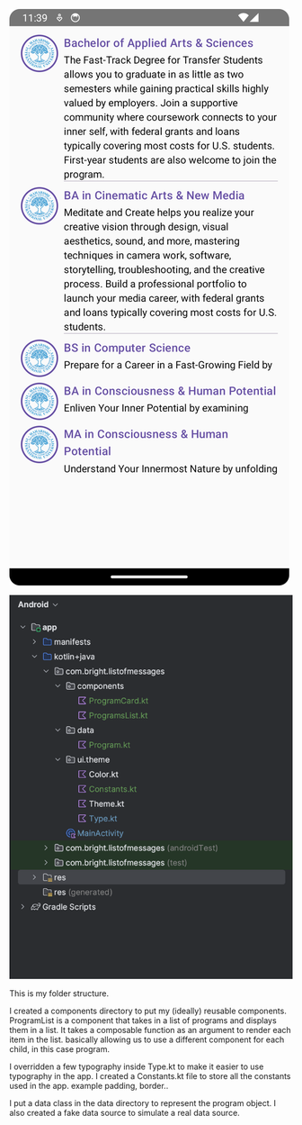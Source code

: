 ![img.png](img.png)

![structure.png](structure.png)

This is my folder structure. 

I created a components directory to put my (ideally) reusable components. ProgramList is a component that takes in a list of programs and displays them in a list.
It takes a composable function as an argument to render each item in the list. basically allowing us to use a different component for each child, in this case program.

I overridden a few typography inside Type.kt to make it easier to use typography in the app.
I created a Constants.kt file to store all the constants used in the app. example padding, border..

I put a data class in the data directory to represent the program object. I also created a fake data source to simulate a real data source.

